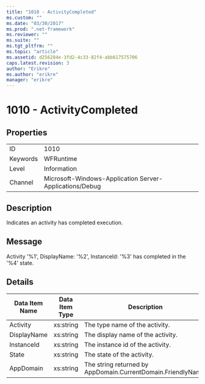 ```yaml
---
title: "1010 - ActivityCompleted"
ms.custom: ""
ms.date: "03/30/2017"
ms.prod: ".net-framework"
ms.reviewer: ""
ms.suite: ""
ms.tgt_pltfrm: ""
ms.topic: "article"
ms.assetid: d256284e-3fd2-4c33-82f4-abb617575706
caps.latest.revision: 3
author: "Erikre"
ms.author: "erikre"
manager: "erikre"
---
```

# 1010 - ActivityCompleted
## Properties  
  
|||  
|-|-|  
|ID|1010|  
|Keywords|WFRuntime|  
|Level|Information|  
|Channel|Microsoft-Windows-Application Server-Applications/Debug|  
  
## Description  
 Indicates an activity has completed execution.  
  
## Message  
 Activity '%1', DisplayName: '%2', InstanceId: '%3' has completed in the '%4' state.  
  
## Details  
  
|Data Item Name|Data Item Type|Description|  
|--------------------|--------------------|-----------------|  
|Activity|xs:string|The type name of the activity.|  
|DisplayName|xs:string|The display name of the activity.|  
|InstanceId|xs:string|The instance id of the activity.|  
|State|xs:string|The state of the activity.|  
|AppDomain|xs:string|The string returned by AppDomain.CurrentDomain.FriendlyName.|
